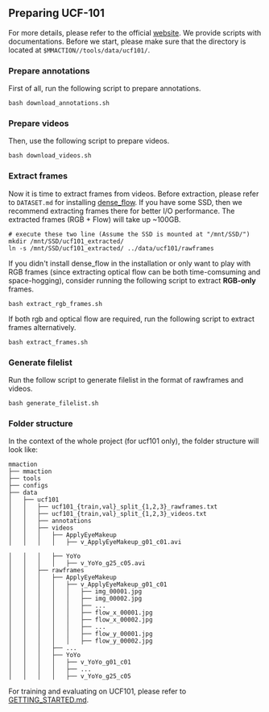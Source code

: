 ## Preparing UCF-101

For more details, please refer to the official [website](https://www.crcv.ucf.edu/data/UCF101.php). We provide scripts with documentations. Before we start, please make sure that the directory is located at `$MMACTION//tools/data/ucf101/`.

### Prepare annotations
First of all, run the following script to prepare annotations.
```shell
bash download_annotations.sh
```

### Prepare videos
Then, use the following script to prepare videos.
```shell
bash download_videos.sh
```

### Extract frames
Now it is time to extract frames from videos. 
Before extraction, please refer to `DATASET.md` for installing [dense_flow](https://github.com/yjxiong/dense_flow).
If you have some SSD, then we recommend extracting frames there for better I/O performance. The extracted frames (RGB + Flow) will take up ~100GB.
```shell
# execute these two line (Assume the SSD is mounted at "/mnt/SSD/")
mkdir /mnt/SSD/ucf101_extracted/
ln -s /mnt/SSD/ucf101_extracted/ ../data/ucf101/rawframes
```

If you didn't install dense_flow in the installation or only want to play with RGB frames (since extracting optical flow can be both time-comsuming and space-hogging), consider running the following script to extract **RGB-only** frames.
```shell
bash extract_rgb_frames.sh
```

If both rgb and optical flow are required, run the following script to extract frames alternatively.
```shell
bash extract_frames.sh
```

### Generate filelist
Run the follow script to generate filelist in the format of rawframes and videos.
```shell
bash generate_filelist.sh
```

### Folder structure
In the context of the whole project (for ucf101 only), the folder structure will look like:
```
mmaction
├── mmaction
├── tools
├── configs
├── data
│   ├── ucf101
│   │   ├── ucf101_{train,val}_split_{1,2,3}_rawframes.txt
│   │   ├── ucf101_{train,val}_split_{1,2,3}_videos.txt
│   │   ├── annotations
│   │   ├── videos
│   │   │   ├── ApplyEyeMakeup
│   │   │   │   ├── v_ApplyEyeMakeup_g01_c01.avi

│   │   │   ├── YoYo
│   │   │   │   ├── v_YoYo_g25_c05.avi
│   │   ├── rawframes
│   │   │   ├── ApplyEyeMakeup
│   │   │   │   ├── v_ApplyEyeMakeup_g01_c01
│   │   │   │   │   ├── img_00001.jpg
│   │   │   │   │   ├── img_00002.jpg
│   │   │   │   │   ├── ...
│   │   │   │   │   ├── flow_x_00001.jpg
│   │   │   │   │   ├── flow_x_00002.jpg
│   │   │   │   │   ├── ...
│   │   │   │   │   ├── flow_y_00001.jpg
│   │   │   │   │   ├── flow_y_00002.jpg
│   │   │   ├── ...
│   │   │   ├── YoYo
│   │   │   │   ├── v_YoYo_g01_c01
│   │   │   │   ├── ...
│   │   │   │   ├── v_YoYo_g25_c05

```

For training and evaluating on UCF101, please refer to [GETTING_STARTED.md](https://github.com/open-mmlab/mmaction/blob/master/GETTING_STARTED.md).
